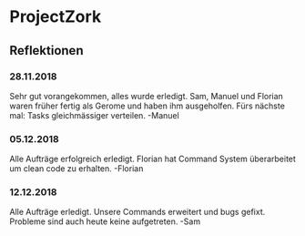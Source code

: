 # ProjectZork
## Reflektionen
### 28.11.2018
Sehr gut vorangekommen, alles wurde erledigt. Sam, Manuel und Florian waren früher fertig als Gerome und haben ihm ausgeholfen. 
Fürs nächste mal: Tasks gleichmässiger verteilen.
-Manuel

### 05.12.2018
Alle Aufträge erfolgreich erledigt. Florian hat Command System überarbeitet um clean code zu erhalten.
-Florian

### 12.12.2018
Alle Aufträge erledigt. Unsere Commands erweitert und bugs gefixt. Probleme sind auch heute keine aufgetreten. -Sam
